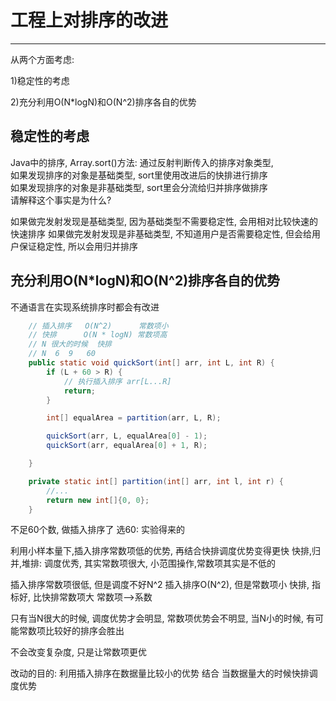 # 工程上对排序的改进


---



从两个方面考虑:

1)稳定性的考虑 

2)充分利用O(N\*logN)和O(N^2)排序各自的优势

## 稳定性的考虑 

Java中的排序, Array.sort()方法:
通过反射判断传入的排序对象类型,   
如果发现排序的对象是基础类型, sort里使用改进后的快排进行排序  
如果发现排序的对象是非基础类型, sort里会分流给归并排序做排序  
请解释这个事实是为什么?

如果做完发射发现是基础类型, 因为基础类型不需要稳定性, 会用相对比较快速的 快速排序 
如果做完发射发现是非基础类型, 不知道用户是否需要稳定性, 但会给用户保证稳定性, 所以会用归并排序


## 充分利用O(N\*logN)和O(N^2)排序各自的优势

不通语言在实现系统排序时都会有改进

```java
    // 插入排序   O(N^2)      常数项小
    // 快排      O(N * logN) 常数项高
    // N 很大的时候  快排
    // N  6  9   60
    public static void quickSort(int[] arr, int L, int R) {
        if (L + 60 > R) {
            // 执行插入排序 arr[L...R]
            return;
        }

        int[] equalArea = partition(arr, L, R);

        quickSort(arr, L, equalArea[0] - 1);
        quickSort(arr, equalArea[0] + 1, R);

    }

    private static int[] partition(int[] arr, int l, int r) {
        //...
        return new int[]{0, 0};
    }

```


不足60个数, 做插入排序了
 选60: 实验得来的
 
 
利用小样本量下,插入排序常数项低的优势, 再结合快排调度优势变得更快
快排,归并,堆排: 
调度优秀, 其实常数项很大, 小范围操作,常数项其实是不低的

插入排序常数项很低, 但是调度不好N^2
 插入排序O(N^2), 但是常数项小
 快排, 指标好, 比快排常数项大
  常数项-->系数
  
  只有当N很大的时候, 调度优势才会明显, 常数项优势会不明显,
  当N小的时候, 有可能常数项比较好的排序会胜出
  
  不会改变复杂度, 只是让常数项更优
  
  
  改动的目的:
  利用插入排序在数据量比较小的优势 结合 当数据量大的时候快排调度优势